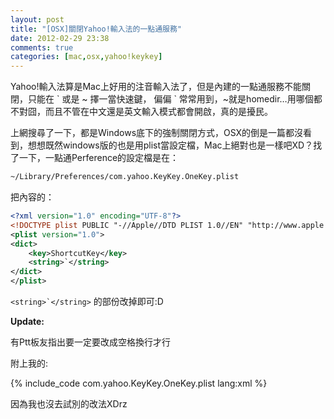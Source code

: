```yaml
---
layout: post
title: "[OSX]關閉Yahoo!輸入法的一點通服務"
date: 2012-02-29 23:38
comments: true
categories: [mac,osx,yahoo!keykey]
---
```

Yahoo!輸入法算是Mac上好用的注音輸入法了，但是內建的一點通服務不能關閉，只能在 \` 或是 ~ 擇一當快速鍵，
偏偏 \` 常常用到，~就是homedir…用哪個都不對囧，而且不管在中文還是英文輸入模式都會開啟，真的是擾民。

上網搜尋了一下，都是Windows底下的強制關閉方式，OSX的倒是一篇都沒看到，想想既然windows版的也是用plist當設定檔，Mac上絕對也是一樣吧XD？找了一下，一點通Perference的設定檔是在：

```bash
~/Library/Preferences/com.yahoo.KeyKey.OneKey.plist
```

把內容的：

```xml com.yahoo.KeyKey.OneKey.plist
<?xml version="1.0" encoding="UTF-8"?>
<!DOCTYPE plist PUBLIC "-//Apple//DTD PLIST 1.0//EN" "http://www.apple.com/DTDs/PropertyList-1.0.dtd">
<plist version="1.0">
<dict>
	<key>ShortcutKey</key>
	<string>`</string>
</dict>
</plist>
```

``<string>`</string>`` 的部份改掉即可:D


<!-- more -->

**Update:**

有Ptt板友指出要一定要改成空格換行才行

附上我的:

{% include_code com.yahoo.KeyKey.OneKey.plist lang:xml %}

因為我也沒去試別的改法XDrz